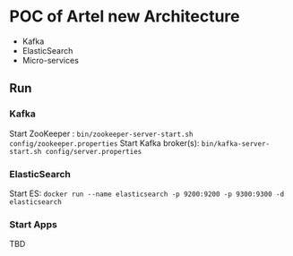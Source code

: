 # POC of Artel new Architecture

- Kafka
- ElasticSearch
- Micro-services


## Run

### Kafka
Start ZooKeeper : `bin/zookeeper-server-start.sh config/zookeeper.properties`
Start Kafka broker(s): `bin/kafka-server-start.sh config/server.properties`

### ElasticSearch
Start ES: `docker run --name elasticsearch -p 9200:9200 -p 9300:9300 -d elasticsearch`

### Start Apps
TBD




